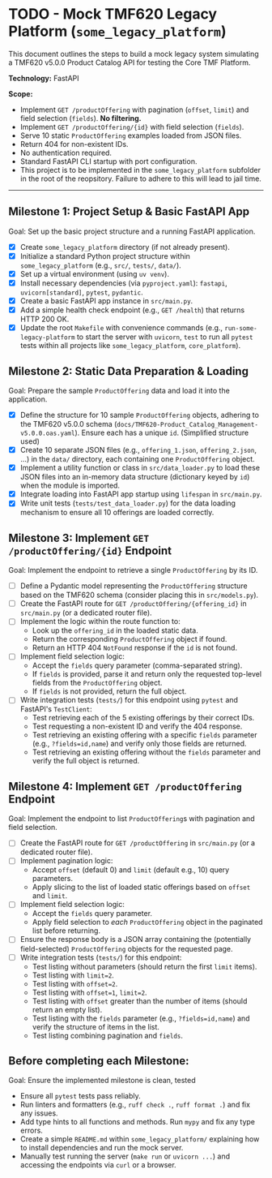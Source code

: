 # TODO - Mock TMF620 Legacy Platform (`some_legacy_platform`)

This document outlines the steps to build a mock legacy system simulating a TMF620 v5.0.0 Product Catalog API for testing the Core TMF Platform.

**Technology:** FastAPI

**Scope:**
*   Implement `GET /productOffering` with pagination (`offset`, `limit`) and field selection (`fields`). **No filtering.**
*   Implement `GET /productOffering/{id}` with field selection (`fields`).
*   Serve 10 static `ProductOffering` examples loaded from JSON files.
*   Return 404 for non-existent IDs.
*   No authentication required.
*   Standard FastAPI CLI startup with port configuration.
*   This project is to be implemented in the `some_legacy_platform` subfolder in the root of the reopsitory. Failure to adhere to this will lead to jail time.

---

## Milestone 1: Project Setup & Basic FastAPI App

Goal: Set up the basic project structure and a running FastAPI application.

*   [x] Create `some_legacy_platform` directory (if not already present).
*   [x] Initialize a standard Python project structure within `some_legacy_platform` (e.g., `src/`, `tests/`, `data/`).
*   [x] Set up a virtual environment (using `uv venv`).
*   [x] Install necessary dependencies (via `pyproject.yaml`): `fastapi`, `uvicorn[standard]`, `pytest`, `pydantic`.
*   [x] Create a basic FastAPI app instance in `src/main.py`.
*   [x] Add a simple health check endpoint (e.g., `GET /health`) that returns HTTP 200 OK.
*   [x] Update the root `Makefile` with convenience commands (e.g., `run-some-legacy-platform` to start the server with `uvicorn`, `test` to run all `pytest` tests within all projects like `some_legacy_platform`, `core_platform`).

## Milestone 2: Static Data Preparation & Loading

Goal: Prepare the sample `ProductOffering` data and load it into the application.

*   [x] Define the structure for 10 sample `ProductOffering` objects, adhering to the TMF620 v5.0.0 schema (`docs/TMF620-Product_Catalog_Management-v5.0.0.oas.yaml`). Ensure each has a unique `id`. (Simplified structure used)
*   [x] Create 10 separate JSON files (e.g., `offering_1.json`, `offering_2.json`, ...) in the `data/` directory, each containing one `ProductOffering` object.
*   [x] Implement a utility function or class in `src/data_loader.py` to load these JSON files into an in-memory data structure (dictionary keyed by `id`) when the module is imported.
*   [x] Integrate loading into FastAPI app startup using `lifespan` in `src/main.py`.
*   [x] Write unit tests (`tests/test_data_loader.py`) for the data loading mechanism to ensure all 10 offerings are loaded correctly.

## Milestone 3: Implement `GET /productOffering/{id}` Endpoint

Goal: Implement the endpoint to retrieve a single `ProductOffering` by its ID.

*   [ ] Define a Pydantic model representing the `ProductOffering` structure based on the TMF620 schema (consider placing this in `src/models.py`).
*   [ ] Create the FastAPI route for `GET /productOffering/{offering_id}` in `src/main.py` (or a dedicated router file).
*   [ ] Implement the logic within the route function to:
    *   Look up the `offering_id` in the loaded static data.
    *   Return the corresponding `ProductOffering` object if found.
    *   Return an HTTP 404 `NotFound` response if the `id` is not found.
*   [ ] Implement field selection logic:
    *   Accept the `fields` query parameter (comma-separated string).
    *   If `fields` is provided, parse it and return only the requested top-level fields from the `ProductOffering` object.
    *   If `fields` is not provided, return the full object.
*   [ ] Write integration tests (`tests/`) for this endpoint using `pytest` and FastAPI's `TestClient`:
    *   Test retrieving each of the 5 existing offerings by their correct IDs.
    *   Test requesting a non-existent ID and verify the 404 response.
    *   Test retrieving an existing offering with a specific `fields` parameter (e.g., `?fields=id,name`) and verify only those fields are returned.
    *   Test retrieving an existing offering without the `fields` parameter and verify the full object is returned.

## Milestone 4: Implement `GET /productOffering` Endpoint

Goal: Implement the endpoint to list `ProductOffering`s with pagination and field selection.

*   [ ] Create the FastAPI route for `GET /productOffering` in `src/main.py` (or a dedicated router file).
*   [ ] Implement pagination logic:
    *   Accept `offset` (default 0) and `limit` (default e.g., 10) query parameters.
    *   Apply slicing to the list of loaded static offerings based on `offset` and `limit`.
*   [ ] Implement field selection logic:
    *   Accept the `fields` query parameter.
    *   Apply field selection to *each* `ProductOffering` object in the paginated list before returning.
*   [ ] Ensure the response body is a JSON array containing the (potentially field-selected) `ProductOffering` objects for the requested page.
*   [ ] Write integration tests (`tests/`) for this endpoint:
    *   Test listing without parameters (should return the first `limit` items).
    *   Test listing with `limit=2`.
    *   Test listing with `offset=2`.
    *   Test listing with `offset=1`, `limit=2`.
    *   Test listing with `offset` greater than the number of items (should return an empty list).
    *   Test listing with the `fields` parameter (e.g., `?fields=id,name`) and verify the structure of items in the list.
    *   Test listing combining pagination and `fields`.

## Before completing each Milestone:

Goal: Ensure the implemented milestone is clean, tested

*   Ensure all `pytest` tests pass reliably.
*   Run linters and formatters (e.g., `ruff check .`, `ruff format .`) and fix any issues.
*   Add type hints to all functions and methods. Run `mypy` and fix any type errors.
*   Create a simple `README.md` within `some_legacy_platform/` explaining how to install dependencies and run the mock server.
*   Manually test running the server (`make run` or `uvicorn ...`) and accessing the endpoints via `curl` or a browser.
